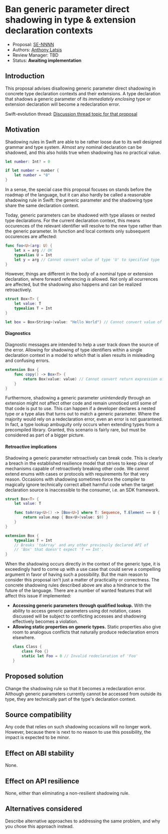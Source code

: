 # Ban generic parameter direct shadowing in type & extension declaration contexts

* Proposal: [SE-NNNN](NNNN-filename.md)
* Authors: [Anthony Latsis](https://github.com/AnthonyLatsis)
* Review Manager: TBD
* Status: **Awaiting implementation**

## Introduction

This proposal advises disallowing generic parameter direct shadowing in concrete type declaration contexts and their extensions. A type declaration that shadows a generic parameter of its *immediately enclosing* type or extension declaration will become a redeclaration error.

Swift-evolution thread: [Discussion thread topic for that proposal](https://forums.swift.org/)

## Motivation

Shadowing rules in Swift are able to be rather loose due to its well designed grammar and type system. Almost any nominal declaration can be shadowed, and this also holds true when shadowing has no practical value.

``` swift
let number: Int? = 0

if let number = number {
    let number = "0"
}
```

In a sense, the special case this proposal focuses on stands before the roadmap of the language, but it can also hardly be called a reasonable shadowing rule in Swift: the generic parameter and the shadowing type share the same declaration context.

Today, generic parameters can be shadowed with type aliases or nested type declarations. For the current declaration context, this means occurences of the relevant identifier will resolve to the new type rather than the generic parameter. In function and local contexts only subsequent occurences are affected:

```swift
func foo<U>(arg: U) {
    let x = arg // OK
    typealias U = Int
    let y = arg // Cannot convert value of type 'U' to specified type 'Int'
}
```

However, things are different in the body of a nominal type or extension declaration, where forward referencing *is* allowed. Not only all ocurrences are affected, but the shadowing also happens and can be realized retroactively.

```swift
struct Box<T> {
    let value: T
    typealias T = Int
}

let box = Box<String>(value: "Hello World") // Cannot convert value of type 'String' to expected argument type 'Int'
```

#### Diagnostics

Diagnostic messages are intended to help a user track down the source of the error. Allowing for shadowing of type identifiers within a single declaration context in a model to which that is alien results in misleading and confusing errors.

```swift
extension Box {
    func copy() -> Box<T> {
        return Box(value: value) // Cannot convert return expression of type 'Box<T>' to return type 'Box<Box<T>.T>'
    }
}
```

Furthermore, shadowing a generic parameter *unintendedly* through an extension might not affect other code and remain unnoticed until some of that code is put to use. This can happen if a developer declares a nested type or a type alias that turns out to match a generic parameter. Where the majority would rely on a redeclaration error, even an error is not guaranteed. In fact, a type lookup ambuguity only occurs when extending types from a precompiled library. Granted, this scenario is fairly rare, but must be considered as part of a bigger picture.

#### Retroactive implications

Shadowing a generic parameter retroactively can break code. This is clearly a breach in the established resilience model that strives to keep clear of mechanisms capable of retroactively breaking other code. We cannot extend enums with cases or protocols with requirements for that very reason. Occasions with shadowing sometimes force the compiler to magically ignore technically correct albeit harmful code when the target declaration source is inaccessible to the consumer, i.e. an SDK framework.

```swift
struct Box<T> {
    let value: T

    func toArray<U>() -> [Box<U>] where T: Sequence, T.Element == U {
        return value.map { Box<U>(value: $0) }
    }
}

extension Box {
    typealias T = Int 
    // Breaks 'toArray' and any other previously declared API of 
    // 'Box' that doesn't expect 'T == Int'.
}
```

When the shadowing occurs directly in the context of the generic type, it is exceedingly hard to come up with a use case that could serve a compelling argument in favor of having such a possibility. But the main reason to consider this proposal isn't just a matter of practicality or correctness. The concrete shadowing rules described above are also a hindrance to the future of the language. There are a number of wanted features that will affect this issue if implemented:

* **Accessing generic parameters through qualified lookup.** With the ability to access generic parameters using dot notation, cases discussed will be subject to conflicting accesses and shadowing effectively becomes a violation.
* **Allowing static properties on generic types.** Static properties also give room to analogous conflicts that naturally produce redeclaration errors elsewhere.
  ``` swift
  class Class {
      class Foo {}
      static let Foo = 0 // Invalid redeclaration of 'Foo'
  }
  ```

## Proposed solution

Change the shadowing rule so that it becomes a redeclaration error. Although generic parameters currently cannot be accessed from outside its type, they are technically part of the type's declaration context. 

## Source compatibility

Any code that relies on such shadowing occasions will no longer work. However, because there is next to no reason to use this possibility, the impact is expected to be minor.

## Effect on ABI stability

None.

## Effect on API resilience

None, either than eliminating a non-resilient shadowing rule.

## Alternatives considered

Describe alternative approaches to addressing the same problem, and
why you chose this approach instead.
